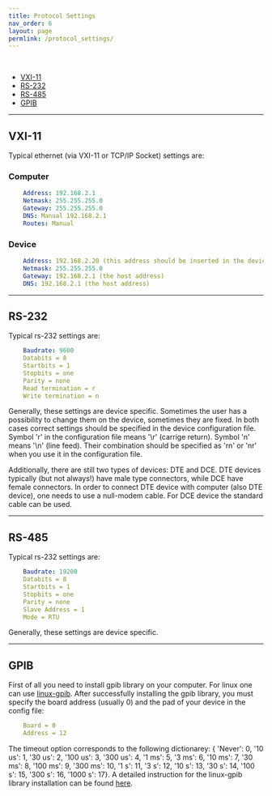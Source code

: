 ```yaml
---
title: Protocol Settings
nav_order: 6
layout: page
permlink: /protocol_settings/
---
```

<br/>

- [VXI-11](#vxi-11)
- [RS-232](#rs-232)
- [RS-485](#rs-485)
- [GPIB](#gpib)

---

## VXI-11
Typical ethernet (via VXI-11 or TCP/IP Socket) settings are:

### Computer
```yml
    Address: 192.168.2.1
    Netmask: 255.255.255.0
    Gateway: 255.255.255.0
    DNS: Manual 192.168.2.1
    Routes: Manual
```

### Device
```yml
    Address: 192.168.2.20 (this address should be inserted in the device configuration file)
    Netmask: 255.255.255.0
    Gateway: 192.168.2.1 (the host address)
    DNS: 192.168.2.1 (the host address)
```

---

## RS-232
Typical rs-232 settings are:
```yml
    Baudrate: 9600
    Databits = 8
    Startbits = 1
    Stopbits = one
    Parity = none
    Read termination = r
    Write termination = n
```

Generally, these settings are device specific. Sometimes the user has a possibility to change them on the device, sometimes they are fixed. In both cases correct settings should be specified in the device configuration file. Symbol 'r' in the configuration file means '\r' (carrige return). Symbol 'n' means '\n' (line feed). Their combination should be specified as 'rn' or 'nr' when you use it in the configuration file.

Additionally, there are still two types of devices: DTE and DCE. DTE devices typically (but not always!) have male type connectors, while DCE have female connectors. In order to connect DTE device with computer (also DTE device), one needs to use a null-modem cable. For DCE device the standard cable can be used.

---

## RS-485
Typical rs-232 settings are:
```yml
    Baudrate: 19200
    Databits = 8
    Startbits = 1
    Stopbits = one
    Parity = none
    Slave Address = 1
    Mode = RTU
```
Generally, these settings are device specific. 

---

## GPIB
First of all you need to install gpib library on your computer. For linux one can use [linux-gpib](https://linux-gpib.sourceforge.io/). After successfully installing the gpib library, you must specify the board address (usually 0) and the pad of your device in the config file:
```yml
    Board = 0
    Address = 12
```

The timeout option corresponds to the following dictionarey: { 'Never': 0, '10 us': 1, '30 us': 2, '100 us': 3, '300 us': 4, '1 ms': 5, '3 ms': 6, '10 ms': 7, '30 ms': 8, '100 ms': 9, '300 ms': 10, '1 s': 11, '3 s': 12, '10 s': 13, '30 s': 14, '100 s': 15, '300 s': 16, '1000 s': 17}. A detailed instruction for the linux-gpib library installation can be found [here](https://gist.github.com/ochococo/8362414fff28fa593bc8f368ba94d46a).
